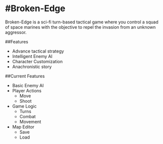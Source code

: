 #Broken-Edge
===========

Broken-Edge is a sci-fi turn-based tactical game where you control a squad of space marines with the objective to repel the invasion from an unknown aggressor.

##Features
- Advance tactical strategy 
- Intelligent Enemy AI
- Character Customization
- Anachronistic story

##Current Features
- Basic Enemy AI
- Player Actions
    - Move
    - Shoot
- Game Logic
    - Turns
    - Combat
    - Movement
- Map Editor
    - Save
    - Load


